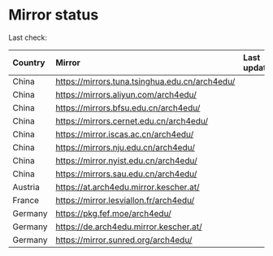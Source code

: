 <script src="./time.js"></script>
# Mirror status
Last check: <script type="text/javascript">localize(1719319014.1904545);</script>

|Country|Mirror|Last update|
|:------|:-----|:----------|
|China|https://mirrors.tuna.tsinghua.edu.cn/arch4edu/|<script type="text/javascript">localize(1719297502);</script>|
|China|https://mirrors.aliyun.com/arch4edu/|<script type="text/javascript">localize(1719254093);</script>|
|China|https://mirrors.bfsu.edu.cn/arch4edu/|<script type="text/javascript">localize(1719254093);</script>|
|China|https://mirrors.cernet.edu.cn/arch4edu/|<script type="text/javascript">localize(1719297502);</script>|
|China|https://mirror.iscas.ac.cn/arch4edu/|<script type="text/javascript">localize(1719254093);</script>|
|China|https://mirrors.nju.edu.cn/arch4edu/|<script type="text/javascript">localize(1719254093);</script>|
|China|https://mirror.nyist.edu.cn/arch4edu/|<script type="text/javascript">localize(1719254093);</script>|
|China|https://mirrors.sau.edu.cn/arch4edu/|<script type="text/javascript">localize(1719297502);</script>|
|Austria|https://at.arch4edu.mirror.kescher.at/|<script type="text/javascript">localize(1719297502);</script>|
|France|https://mirror.lesviallon.fr/arch4edu/|<script type="text/javascript">localize(1719254093);</script>|
|Germany|https://pkg.fef.moe/arch4edu/|<script type="text/javascript">localize(1719297502);</script>|
|Germany|https://de.arch4edu.mirror.kescher.at/|<script type="text/javascript">localize(1719297502);</script>|
|Germany|https://mirror.sunred.org/arch4edu/|<script type="text/javascript">localize(1719297502);</script>|

<script src="./tablefilter/tablefilter.js"></script>
<script src="./table.js"></script>